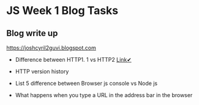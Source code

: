 # JS Week 1 Blog Tasks

## Blog write up
https://joshcyril2guvi.blogspot.com

 - Difference between HTTP1. 1 vs HTTP2  [Link✔](https://joshcyril2guvi.blogspot.com/2021/03/difference-between-http11-vs-http2.html)

 - HTTP version history

 - List 5 difference between Browser js console vs Node js

 - What happens when you type a URL in the address bar in the browser
